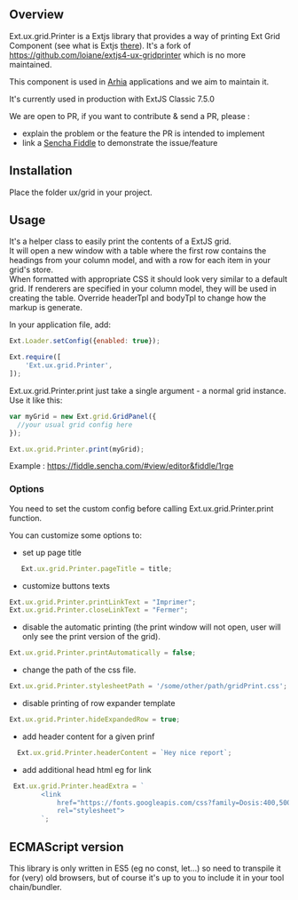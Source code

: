 ## Overview

Ext.ux.grid.Printer is a Extjs library that provides a way of printing Ext Grid Component (see what is Extjs [there](https://www.sencha.com/products/extjs/#overview)).
It's a fork of https://github.com/loiane/extjs4-ux-gridprinter which is no more maintained.

This component is used in [Arhia](http://www.arhia.fr) applications and we aim to maintain it.

It's currently used in production with ExtJS Classic 7.5.0  

We are open to PR, if you want to contribute & send a PR, please :
- explain the problem or the feature the PR is intended to implement
- link a [Sencha Fiddle](https://fiddle.sencha.com/#home) to demonstrate the issue/feature

## Installation

Place the folder ux/grid in your project.

## Usage

It's a helper class to easily print the contents of a ExtJS grid.  
It will open a new window with a table where the first row contains the headings from your column model, and with a row for each item in your grid's store.  
When formatted with appropriate CSS it should look very similar to a default grid. 
If renderers are specified in your column model, they will be used in creating the table. Override headerTpl and bodyTpl to change how the markup is generate.  

In your application file, add:

```js
Ext.Loader.setConfig({enabled: true});

Ext.require([
    'Ext.ux.grid.Printer',
]);
```

Ext.ux.grid.Printer.print just take a single argument - a normal grid instance. Use it like this:

```js
var myGrid = new Ext.grid.GridPanel({
  //your usual grid config here
});

Ext.ux.grid.Printer.print(myGrid);
```

Example : https://fiddle.sencha.com/#view/editor&fiddle/1rge

### Options

You need to set the custom config before calling Ext.ux.grid.Printer.print function.

You can customize some options to:

- set up page title

```js
   Ext.ux.grid.Printer.pageTitle = title;
```

- customize buttons texts

```js
Ext.ux.grid.Printer.printLinkText = "Imprimer";
Ext.ux.grid.Printer.closeLinkText = "Fermer";
```

 - disable the automatic printing (the print window will not open, user will only see the print version of the grid).

```js
Ext.ux.grid.Printer.printAutomatically = false;
```

 - change the path of the css file.

```js
Ext.ux.grid.Printer.stylesheetPath = '/some/other/path/gridPrint.css';
```

- disable printing of row expander template

```js
Ext.ux.grid.Printer.hideExpandedRow = true;
```

- add header content for a given prinf

```js
  Ext.ux.grid.Printer.headerContent = `Hey nice report`;
```

- add additional head html eg for link

```js
 Ext.ux.grid.Printer.headExtra = `
        <link
    		href="https://fonts.googleapis.com/css?family=Dosis:400,500,600,700,800|Nunito:400,400i,600,600i,700,700i|Roboto:400,400i,500,500i,700,700i"
		    rel="stylesheet">
        `;     
```

## ECMAScript version

This library is only written in ES5 (eg no const, let...) so need to transpile it for (very) old browsers, but of course it's up to you to include it in your tool chain/bundler.  
  
